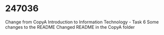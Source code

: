 # 247036
Change from CopyA Introduction to Information Technology - Task 6
Some changes to the README
Changed README in the CopyA folder
